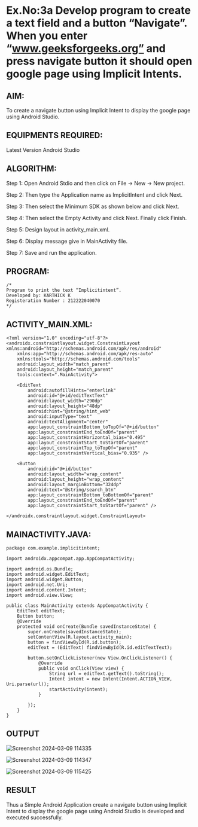 # Ex.No:3a Develop program to create a text field and a button “Navigate”. When you enter “www.geeksforgeeks.org” and press navigate button it should open google page using Implicit Intents.


## AIM:

To create a navigate button using Implicit Intent to display the google page using Android Studio.

## EQUIPMENTS REQUIRED:

Latest Version Android Studio

## ALGORITHM:
Step 1: Open Android Stdio and then click on File -> New -> New project.

Step 2: Then type the Application name as ImplicitIntent and click Next.

Step 3: Then select the Minimum SDK as shown below and click Next.

Step 4: Then select the Empty Activity and click Next. Finally click Finish.

Step 5: Design layout in activity_main.xml.

Step 6: Display message give in MainActivity file.

Step 7: Save and run the application.


## PROGRAM:
```
/*
Program to print the text “Implicitintent”.
Developed by: KARTHICK K
Registeration Number : 212222040070
*/
```
## ACTIVITY_MAIN.XML:
```
<?xml version="1.0" encoding="utf-8"?>
<androidx.constraintlayout.widget.ConstraintLayout xmlns:android="http://schemas.android.com/apk/res/android"
    xmlns:app="http://schemas.android.com/apk/res-auto"
    xmlns:tools="http://schemas.android.com/tools"
    android:layout_width="match_parent"
    android:layout_height="match_parent"
    tools:context=".MainActivity">

    <EditText
        android:autofillHints="enterlink"
        android:id="@+id/editTextText"
        android:layout_width="290dp"
        android:layout_height="48dp"
        android:hint="@string/hint_web"
        android:inputType="text"
        android:textAlignment="center"
        app:layout_constraintBottom_toTopOf="@+id/button"
        app:layout_constraintEnd_toEndOf="parent"
        app:layout_constraintHorizontal_bias="0.495"
        app:layout_constraintStart_toStartOf="parent"
        app:layout_constraintTop_toTopOf="parent"
        app:layout_constraintVertical_bias="0.935" />

    <Button
        android:id="@+id/button"
        android:layout_width="wrap_content"
        android:layout_height="wrap_content"
        android:layout_marginBottom="324dp"
        android:text="@string/search_btn"
        app:layout_constraintBottom_toBottomOf="parent"
        app:layout_constraintEnd_toEndOf="parent"
        app:layout_constraintStart_toStartOf="parent" />

</androidx.constraintlayout.widget.ConstraintLayout>
```
## MAINACTIVITY.JAVA:
```
package com.example.implicitintent;

import androidx.appcompat.app.AppCompatActivity;

import android.os.Bundle;
import android.widget.EditText;
import android.widget.Button;
import android.net.Uri;
import android.content.Intent;
import android.view.View;

public class MainActivity extends AppCompatActivity {
    EditText editText;
    Button button;
    @Override
    protected void onCreate(Bundle savedInstanceState) {
        super.onCreate(savedInstanceState);
        setContentView(R.layout.activity_main);
        button = findViewById(R.id.button);
        editText = (EditText) findViewById(R.id.editTextText);

        button.setOnClickListener(new View.OnClickListener() {
            @Override
            public void onClick(View view) {
                String url = editText.getText().toString();
                Intent intent = new Intent(Intent.ACTION_VIEW, Uri.parse(url));
                startActivity(intent);
            }

        });
    }
}
```

## OUTPUT
![Screenshot 2024-03-09 114335](https://github.com/karthick960/ImplicitIntent-MAD/assets/121215938/31f4d42c-1569-4827-bc38-72d1907d5663)

![Screenshot 2024-03-09 114347](https://github.com/karthick960/ImplicitIntent-MAD/assets/121215938/135214b0-3168-4631-a54a-9d4071425772)

![Screenshot 2024-03-09 115425](https://github.com/karthick960/ImplicitIntent-MAD/assets/121215938/d55b4f70-f9b7-4e9c-8a0e-900121b5a1f5)



## RESULT
Thus a Simple Android Application create a navigate button using Implicit Intent to display the google page using Android Studio is developed and executed successfully.
